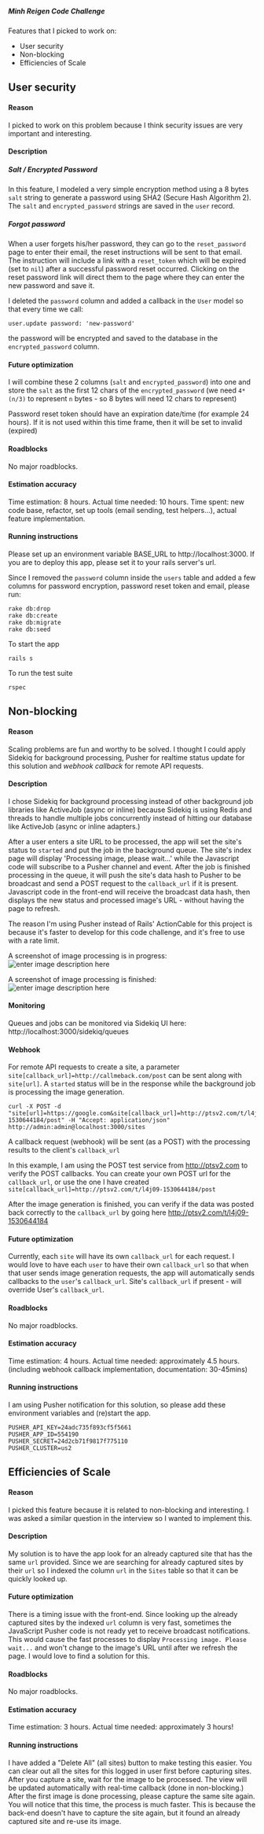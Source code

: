 
##### Minh Reigen Code Challenge

Features that I picked to work on:
 - User security
 - Non-blocking
 - Efficiencies of Scale

## User security
#### Reason
I picked to work on this problem because I think security issues are very important and interesting.
#### Description
##### Salt / Encrypted Password
In this feature, I modeled a very simple encryption method using a 8 bytes `salt` string to generate a password using SHA2 (Secure Hash Algorithm 2). The `salt` and `encrypted_password` strings are saved in the `user` record.

##### Forgot password
When a user forgets his/her password, they can go to the `reset_password` page to enter their email, the reset instructions will be sent to that email. The instruction will include a link with a `reset_token` which will be expired (set to `nil`) after a successful password reset occurred. Clicking on the reset password link will direct them to the page where they can enter the new password and save it.

I deleted the `password` column and added a callback in the `User` model so that every time we call:

```
user.update password: 'new-password'
```
the password will be encrypted and saved to the database in the `encrypted_password` column.
#### Future optimization
I will combine these 2 columns (`salt` and `encrypted_password`) into one and store the `salt` as the first 12 chars of the `encrypted_password` (we need `4*(n/3)` to represent `n` bytes - so 8 bytes will need 12 chars to represent)

Password reset token should have an expiration date/time (for example 24 hours). If it is not used within this time frame, then it will be set to invalid (expired)

#### Roadblocks
No major roadblocks.
#### Estimation accuracy
Time estimation: 8 hours. Actual time needed: 10 hours. Time spent: new code base, refactor, set up tools (email sending, test helpers...), actual feature implementation.

#### Running instructions

Please set up an environment variable BASE_URL to http://localhost:3000. If you are to deploy this app, please set it to your rails server's url.

Since I removed the `password` column inside the `users` table and added a few columns for password encryption, password reset token and email, please run:

```
rake db:drop
rake db:create
rake db:migrate
rake db:seed
```
To start the app
```
rails s
```
To run the test suite
```
rspec
```

## Non-blocking
#### Reason
Scaling problems are fun and worthy to be solved. I thought I could apply Sidekiq for background processing, Pusher for realtime status update for this solution and *webhook callback* for remote API requests.

#### Description
I chose Sidekiq for background processing instead of other background job libraries like ActiveJob (async or inline) because Sidekiq is using Redis and threads to handle multiple jobs concurrently instead of hitting our database like ActiveJob (async or inline adapters.)

After a user enters a site URL to be processed, the app will set the site's status to `started` and put the job in the background queue. The site's index page will display 'Processing image, please wait...' while the Javascript code will subscribe to a Pusher channel and event. After the job is finished processing in the queue, it will push the site's data hash to Pusher to be broadcast and send a POST request to the `callback_url` if it is present. Javascript code in the front-end will receive the broadcast data hash, then displays the new status and processed image's URL - without having the page to refresh.

The reason I'm using Pusher instead of Rails' ActionCable for this project is because it's faster to develop for this code challenge, and it's free to use with a rate limit.

A screenshot of image processing is in progress:
![enter image description here](https://s3-us-west-1.amazonaws.com/survey-monkey-test/processing-please-wait.png)

A screenshot of image processing is finished:
![enter image description here](https://s3-us-west-1.amazonaws.com/survey-monkey-test/process-done.png)

#### Monitoring
Queues and jobs can be monitored via Sidekiq UI here:
http://localhost:3000/sidekiq/queues


#### Webhook
For remote API requests to create a site, a parameter `site[callback_url]=http://callmeback.com/post` can be sent along with `site[url]`. A `started` status will be in the response while the background job is processing the image generation.

```
curl -X POST -d "site[url]=https://google.com&site[callback_url]=http://ptsv2.com/t/l4j09-1530644184/post" -H "Accept: application/json" http://admin:admin@localhost:3000/sites
```
A callback request (webhook) will be sent (as a POST) with the processing results to the client's `callback_url`

In this example, I am using the POST test service from http://ptsv2.com to verify the POST callbacks.  You can create your own POST url for the `callback_url`, or use the one I have created `site[callback_url]=http://ptsv2.com/t/l4j09-1530644184/post`

After the image generation is finished, you can verify if the data was posted back correctly to the `callback_url` by going here http://ptsv2.com/t/l4j09-1530644184

#### Future optimization
Currently, each `site` will have its own `callback_url` for each request. I would love to have each `user` to have their own `callback_url` so that when that user sends image generation requests, the app will automatically sends callbacks to the `user`'s `callback_url`. Site's `callback_url` if present - will override User's `callback_url`.

#### Roadblocks
No major roadblocks.

#### Estimation accuracy
Time estimation: 4 hours. Actual time needed: approximately 4.5 hours. (including webhook callback implementation, documentation: 30-45mins)

#### Running instructions
I am using Pusher notification for this solution, so please add these environment variables and (re)start the app.
```
PUSHER_API_KEY=24adc735f893cf5f5661
PUSHER_APP_ID=554190
PUSHER_SECRET=24d2cb71f9817f775110
PUSHER_CLUSTER=us2
```

## Efficiencies of Scale
#### Reason
I picked this feature because it is related to non-blocking and interesting. I was asked a similar question in the interview so I wanted to implement this.

#### Description
My solution is to have the app look for an already captured site that has the same `url` provided. Since we are searching for already captured sites by their `url` so I indexed the column `url` in the `Sites` table so that it can be quickly looked up.

#### Future optimization
There is a timing issue with the front-end. Since looking up the already captured sites by the indexed `url` column is very fast, sometimes the JavaScript Pusher code is not ready yet to receive broadcast notifications. This would cause the fast processes to display `Processing image. Please wait...` and won't change to the image's URL until after we refresh the page. I would love to find a solution for this.

#### Roadblocks
No major roadblocks.

#### Estimation accuracy
Time estimation: 3 hours. Actual time needed: approximately 3 hours!
#### Running instructions
I have added a "Delete All" (all sites) button to make testing this easier. You can clear out all the sites for this logged in user first before capturing sites. After you capture a site, wait for the image to be processed. The view will be updated automatically with real-time callback (done in non-blocking.) After the first image is done processing, please capture the same site again. You will notice that this time, the process is much faster. This is because the back-end doesn't have to capture the site again, but it found an already captured site and re-use its image.
